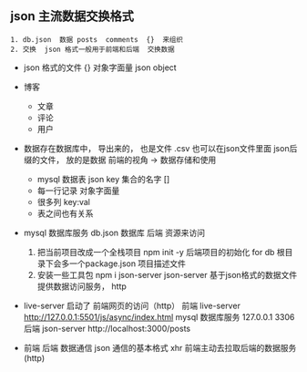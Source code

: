 ## json 主流数据交换格式
    1. db.json  数据 posts  comments  {}  来组织
    2. 交换  json 格式一般用于前端和后端  交换数据

- json 格式的文件
    {}  对象字面量  json  object

- 博客
    - 文章
    - 评论
    - 用户

- 数据存在数据库中， 导出来的， 也是文件 .csv
    也可以在json文件里面  json后缀的文件， 放的是数据
    前端的视角 -> 数据存储和使用
    - mysql 数据表    json key 集合的名字  []
    - 每一行记录  对象字面量
    - 很多列  key:val
    - 表之间也有关系

- mysql 数据库服务
    db.json  数据库  后端  资源来访问
    1. 把当前项目改成一个全栈项目  npm init -y  后端项目的初始化 for db
        根目录下会多一个package.json    项目描述文件
    2. 安装一些工具包 npm i json-server
        json-server 基于json格式的数据文件提供数据访问服务， http

- live-server  启动了 前端网页的访问（http）
    前端 live-server  http://127.0.0.1:5501/js/async/index.html
    mysql 数据库服务 127.0.0.1 3306
    后端 json-server  http://localhost:3000/posts

- 前端 后端 数据通信    json 通信的基本格式
    xhr
    前端主动去拉取后端的数据服务(http)